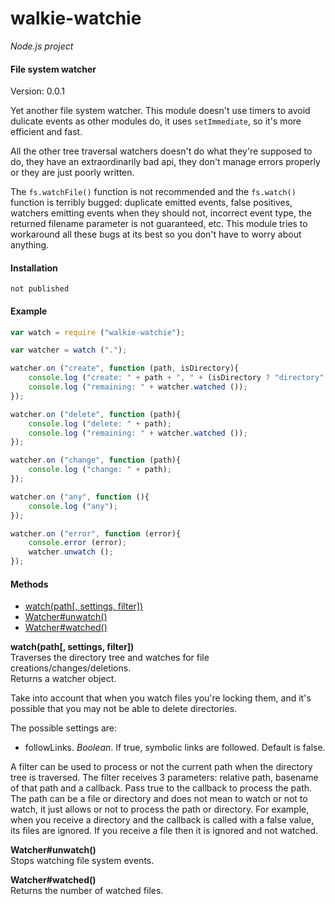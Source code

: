 walkie-watchie
==============

_Node.js project_

#### File system watcher ####

Version: 0.0.1

Yet another file system watcher. This module doesn't use timers to avoid dulicate events as other modules do, it uses `setImmediate`, so it's more efficient and fast.

All the other tree traversal watchers doesn't do what they're supposed to do, they have an extraordinarily bad api, they don't manage errors properly or they are just poorly written.

The `fs.watchFile()` function is not recommended and the `fs.watch()` function is terribly bugged: duplicate emitted events, false positives, watchers emitting events when they should not, incorrect event type, the returned filename parameter is not guaranteed, etc. This module tries to workaround all these bugs at its best so you don't have to worry about anything.

#### Installation ####

```
not published
```

#### Example ####

```javascript
var watch = require ("walkie-watchie");

var watcher = watch (".");

watcher.on ("create", function (path, isDirectory){
	console.log ("create: " + path + ", " + (isDirectory ? "directory" : "file"));
	console.log ("remaining: " + watcher.watched ());
});

watcher.on ("delete", function (path){
	console.log ("delete: " + path);
	console.log ("remaining: " + watcher.watched ());
});

watcher.on ("change", function (path){
	console.log ("change: " + path);
});

watcher.on ("any", function (){
	console.log ("any");
});

watcher.on ("error", function (error){
	console.error (error);
	watcher.unwatch ();
});
```

#### Methods ####

- [watch(path[, settings, filter])](#watch)
- [Watcher#unwatch()](#unwatch)
- [Watcher#watched()](#watched)

<a name="watch"></a>
__watch(path[, settings, filter])__  
Traverses the directory tree and watches for file creations/changes/deletions.   
Returns a watcher object.

Take into account that when you watch files you're locking them, and it's possible that you may not be able to delete directories.

The possible settings are:
- followLinks. _Boolean_. If true, symbolic links are followed. Default is false.

A filter can be used to process or not the current path when the directory tree is traversed. The filter receives 3 parameters: relative path, basename of that path and a callback. Pass true to the callback to process the path. The path can be a file or directory and does not mean to watch or not to watch, it just allows or not to process the path or directory. For example, when you receive a directory and the callback is called with a false value, its files are ignored. If you receive a file then it is ignored and not watched.

<a name="unwatch"></a>
__Watcher#unwatch()__  
Stops watching file system events.

<a name="watched"></a>
__Watcher#watched()__  
Returns the number of watched files.